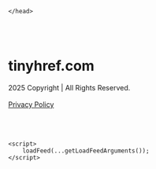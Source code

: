 <!DOCTYPE html>
<html data-adblockkey="MFwwDQYJKoZIhvcNAQEBBQADSwAwSAJBALquDFETXRn0Hr05fUP7EJT77xYnPmRbpMy4vk8KYiHnkNpednjOANJcaXDXcKQJN0nXKZJL7TciJD8AoHXK158CAwEAAQ==_byX34jOzpstYA/6lSLk3Hmf7thxHC6in053P+VOTJyDA0GKjZ+03tW1FMG4ZdPYCBaOHTvvANB8z5ePPFjHoig==" xmlns="http://www.w3.org/1999/xhtml" lang="en">
<head>
    <meta http-equiv="Content-Type" content="text/html; charset=utf-8"/>
    <meta name="viewport" content="width=device-width, initial-scale=1, shrink-to-fit=no"/>
    <title>tinyhref.com</title>
    <style media="screen">
.asset_star0 {
	background: url('//d38psrni17bvxu.cloudfront.net/themes/assets/star0.gif') no-repeat center;
	width: 13px;
	height: 12px;
	display: inline-block;
}

.asset_star1 {
	background: url('//d38psrni17bvxu.cloudfront.net/themes/assets/star1.gif') no-repeat center;
	width: 13px;
	height: 12px;
	display: inline-block;
}

.asset_starH {
	background: url('//d38psrni17bvxu.cloudfront.net/themes/assets/starH.gif') no-repeat center;
	width: 13px;
	height: 12px;
	display: inline-block;
}

.sitelink {
	padding-right: 16px;
}

.sellerRatings a:link,
.sellerRatings a:visited,
.sellerRatings a:hover,
.sellerRatings a:active {
	text-decoration: none;
	cursor: text;
}

.sellerRatings {
	margin:0 0 3px 20px;
}

.sitelinkHolder {
	margin:-15px 0 15px 35px;
}

#ajaxloaderHolder {
	display: block;
	width: 24px;
	height: 24px;
	background: #fff;
	padding: 8px 0 0 8px;
	margin:10px auto;
	-webkit-border-radius: 4px;
	-moz-border-radius: 4px;
	border-radius: 4px;
}</style>    <style media="screen">
* {
    margin:0;padding:0
}

body {
    background:#101c36;
    font-family: sans-serif;
    text-align: center;
    font-size:1rem;
}

.header {
    padding:1rem 1rem 0;
    overflow:hidden;
}

h1 {
    color:#848484;
    font-size:1.5rem;
}

.header-text-color:visited,
.header-text-color:link,
.header-text-color {
    color:#848484;
}

.comp-is-parked {
  margin: 4px 0 2px;
}

.comp-sponsored {
  text-align: left;
  margin: 0 0 -1.8rem 4px;
}

.wrapper1 {
    margin:1rem;
}

.wrapper2 {
    background:url('//d38psrni17bvxu.cloudfront.net/themes/cleanPeppermintBlack_657d9013/img/bottom.png') no-repeat center bottom;
    padding-bottom:140px;
}

.wrapper3 {
    background:#fff;
    max-width:300px;
    margin:0 auto 1rem;
    padding-top:1px;
    padding-bottom:1px;
}

.onDesktop {
    display:none;
}

.tcHolder {
    padding-top: 2rem;
}

.adsHolder {
    margin: 1rem 0;
    padding-top: 2rem;
    overflow:hidden;
}

.footer {
    color:#626574;
    padding:2rem 1rem;
    font-size:.8rem;
    margin:0 auto;
    max-width:440px;
}

.footer a:link,
.footer a:visited {
    color:#626574;
}

.sale_link_bold a,
.sale_link,
.sale_link a {
    color:#626574 !important;
}

.searchHolder {
    padding:1px 0 1px 1px;
    margin:1rem auto;
    width: 95%;
    max-width: 500px;
}

@media screen and (min-width:600px) {

    .comp-is-parked,
    .comp-sponsored {
      color: #848484;
    }

    .comp-sponsored {
      margin-left: 0;
    }

    .wrapper1 {
        max-width:1500px;
        margin-left:auto;
        margin-right:auto;
    }

    .wrapper2 {
        background:url('//d38psrni17bvxu.cloudfront.net/themes/cleanPeppermintBlack_657d9013/img/arrows.png') no-repeat center top;
        padding-bottom:0;
        min-height:600px;
    }

    .wrapper3 {
        max-width:530px;
        background:none;
    }
}
</style>    <style media="screen">
.fallback-term-holder {
    display: inline-grid;
    grid-template-columns: 1fr;
    width: 100%;
    padding-top: 50px;
}

.fallback-term-link {
    grid-column: 1 / span 1; align-self: center;
    padding: 50px 13px 50px 13px; border-radius: 25px;
    border: 5px solid #ffffff; margin-bottom: 20px;
    background-color: rgb(17, 38, 77);
    text-decoration-line: none;
    font-size: 18px;
    font-weight: 700;
    color: #ffffff;
    text-align: left;
}

.fallback-arrow {
    float: right;
    width: 24px;
    height: 24px;
    background-image: url('data:image/svg+xml;base64,PHN2ZyBmaWxsPScjRDdEN0Q3JyBzdHlsZT0iZmxvYXQ6IHJpZ2h0IiB4bWxucz0iaHR0cDovL3d3dy53My5vcmcvMjAwMC9zdmciIGhlaWdodD0iMjQiIHZpZXdCb3g9IjAgMCAyNCAyNCIgd2lkdGg9IjI0Ij48cGF0aCBkPSJNMCAwaDI0djI0SDB6IiBmaWxsPSJub25lIi8+PHBhdGggZD0iTTUuODggNC4xMkwxMy43NiAxMmwtNy44OCA3Ljg4TDggMjJsMTAtMTBMOCAyeiIvPjwvc3ZnPg==');
}</style>
    
    </head>

<body id="afd"><div id="plBanner"><script id="parklogic" type="text/javascript" src="https://parking3.parklogic.com/page/enhance.js?pcId=12&pId=1129&domain=tinyhref.com" async></script></div>

<div class="wrapper1">
        <div class="wrapper2">
        <div class="wrapper3">
            <br/>
        <script async src="https://euob.youseasky.com/sxp/i/224f85302aa2b6ec30aac9a85da2cbf9.js" data-ch="AdsDeli - domain - landingpage" data-uvid="34da88ef783d8c9cf1b7680b18594eea769c1de5" class="ct_clicktrue_80705" data-jsonp="onCheqResponse"></script>
    <noscript>
        <iframe src="https://obseu.youseasky.com/ns/224f85302aa2b6ec30aac9a85da2cbf9.html?ch=AdsDeli%20-%20domain%20-%20landingpage"
                width="0" height="0" style="display:none"></iframe>
    </noscript>
<br/>
<div class="header" id="domainname">
        <h1>tinyhref.com</h1>
    </div>
                        <div class="tcHolder">
                <div id="tc"></div>
            </div>
        </div>
    </div>
            <div class="footer">
            2025 Copyright | All Rights Reserved.
<br/><br/>
<a href="javascript:void(0);" onClick="window.open('/privacy.html', 'privacy-policy', 'width=890,height=330,left=200,top=200,menubar=no,status=yes,toolbar=no').focus()" class="privacy-policy">
    Privacy Policy
</a>
<br/><br/>
<br/><br/>
    </div>
</div>

<script type="text/javascript" language="JavaScript">
    var tcblock = {
        // Required and steady
        'container': 'tc',
        'type': 'relatedsearch',
        'colorBackground': 'transparent',
        
        'number': 3,
        
        // Font-Sizes and Line-Heights
        'fontSizeAttribution': 14,
        'fontSizeTitle': 24,
        'lineHeightTitle': 34,
        // Colors
        'colorAttribution': '#aaa',
        'colorTitleLink': '#0277bd',
        // Alphabetically
        'horizontalAlignment': 'center',
        'noTitleUnderline': false,
        'rolloverLinkColor': '#01579b',
        'verticalSpacing': 10
    };
    var searchboxBlock = {
        'container': 'search',
        'type': 'searchbox',
        'fontSizeSearchInput': 12,
        'hideSearchInputBorder': false,
        'hideSearchButtonBorder': true,
        'fontSizeSearchButton': 13,
        'colorBackground': 'transparent',
        'colorSearchButton': '#0b3279',
        'colorSearchButtonText': '#fff'
    };
    </script>
<script type="text/javascript">let isAdult=false;         let containerNames=[];         let uniqueTrackingID='MTc1ODg0MTczNi40NjI6ZGZhM2UwMTdjOGE4YmYyNmM1YzQyNjA4NjFkODFhZGZhNzE5NjBkNjBkN2QyZmY1ODk0NDkwOTMzNmI5MWQwOTo2OGQ1Y2I4ODcwY2E0';         let search='';         let themedata='eyJhbGciOiJBMTI4S1ciLCJlbmMiOiJBMTI4Q0JDLUhTMjU2In0.aTbTXRPqi4_McVkof0MtE9c2DpC3mZ8kuZWe-F-mAeANwcbaJc2kFA.27sXCGMJv7WVhyD5MfYCfA.kDfx201kYcY3DjgAKQdAGjGCj9YuFT91OgIeT3NRqYzfljrQertJ0emHe2BaGq4nNnIg7USZv-yo_bMqLp7q81k5e78Y5nirwtsZpafqFV1TCdmzeAQI6kbzDeSuErQF3XtMUPPU5n_Jg3irr5_csLW0v3YLZqLVyv479I-b_qF3lQ78xXDNsBnxAhZSjW4eWhPbzoI7jHg2kPNMQXgtxG8THPhSk47ixTQlwO4EWbsAHp9JOKeolIWJiyNTc29hDdGFLUeIJjduI8abZ8okADzj2SdRqow90D6pgvYsx1SrMdYZAT7qhBf-RcpdVUgbfERM5cZfzrqrcSMTmR_BqrtoJINI4PjQ0mvrBC6WfuSRXl5_KNkERjD_2fCTaPlD4byZ0ulBG29DcptR9TUWnVAW8BYIuDsg_L6Gb0RpJgGJ2ih1V1TSukspgoPm47APXP2duJBPqpSIJ5DYyEdCDMTHlYe38UCdXPAIwfNdcc5Ou0hxBhkkYcQRETnpUrSGEc3f914JoRhCJMVIifx07W9nPugAnb-3aviqYS0gMiDpozSUBzNvt3cHWha3Yp7dRIjrrXT6pHfCcSlGdtqSg8hAlUwTJe0rr5mstHvNkvpULBEk5t4a5ZARv4l2BQTq.ImyHwzLgkpv4kcs3jNy5iw';         let domain='tinyhref.com';         let scriptPath='';         let adtest='off';if(top.location!==location) { top.location.href=location.protocol + '//' + location.host + location.pathname + (location.search ? location.search + '&' : '?') + '_xafvr=ZTFiMDdiMzU5Y2YwMzVmODkxNGZjYjcxOGQ2NWEzNDllMmI5MTE5Myw2OGQ1Y2I4ODc5NDhi'; }let pageLoadedCallbackTriggered = false;let fallbackTriggered = false;let formerCalledArguments = false;let pageOptions = {'pubId': 'dp-teaminternet01','resultsPageBaseUrl': '//' + location.host + '/?ts=','fontFamily': 'arial','optimizeTerms': true,'maxTermLength': 40,'adtest': true,'clicktrackUrl': '//' + location.host + '/munin/a/tr/click?','attributionText': 'Ads','colorAttribution': '#b7b7b7','fontSizeAttribution': 16,'attributionBold': false,'rolloverLinkBold': false,'fontFamilyAttribution': 'arial','adLoadedCallback': function(containerName, adsLoaded, isExperimentVariant, callbackOptions) {let data = {containerName: containerName,adsLoaded: adsLoaded,isExperimentVariant: isExperimentVariant,callbackOptions: callbackOptions,terms: pageOptions.terms};if (!adsLoaded || (containerName in containerNames)) {ajaxQuery(scriptPath + "/munin/a/tr/adloaded"+ "?toggle=adloaded"+ "&uid=" + encodeURIComponent(uniqueTrackingID)+ "&domain=" + encodeURIComponent(domain)+ "&data=" + encodeURIComponent(JSON.stringify(data)));}},'pageLoadedCallback': function (requestAccepted, status) {document.body.style.visibility = 'visible';pageLoadedCallbackTriggered = true;if ((status.faillisted === true || status.faillisted == "true" || status.blocked === true || status.blocked == "true" ) && status.error_code != 25) {ajaxQuery(scriptPath + "/munin/a/tr/block?domain=" + encodeURIComponent(domain) + "&caf=1&toggle=block&reason=other&uid=" + encodeURIComponent(uniqueTrackingID));}if (status.errorcode && !status.error_code) {status.error_code = status.errorcode;}if (status.error_code) {ajaxQuery(scriptPath + "/munin/a/tr/errorcode?domain=" + encodeURIComponent(domain) + "&caf=1&toggle=errorcode&code=" + encodeURIComponent(status.error_code) + "&uid=" + encodeURIComponent(uniqueTrackingID));if ([18, 19].indexOf(parseInt(status.error_code)) != -1 && fallbackTriggered == false) {fallbackTriggered = true;if (typeof loadFeed === "function") {window.location.href = '//' + location.host;}}if (status.error_code == 20) {window.location.replace("//dp.g.doubleclick.net/apps/domainpark/domainpark.cgi?client=" + encodeURIComponent((pageOptions.pubid.match(/^ca-/i) ? "" : "ca-") + pageOptions.pubid) + "&domain_name=" + encodeURIComponent(domain) + "&output=html&drid=" + encodeURIComponent(pageOptions.domainRegistrant));}}if (status.needsreview === true || status.needsreview == "true") {ajaxQuery(scriptPath + "/munin/a/tr/needsreview?domain=" + encodeURIComponent(domain) + "&caf=1&toggle=needsreview&uid=" + encodeURIComponent(uniqueTrackingID));}if ((status.adult === true || status.adult == "true") && !isAdult) {ajaxQuery(scriptPath + "/munin/a/tr/adult?domain=" + encodeURIComponent(domain) + "&caf=1&toggle=adult&uid=" + encodeURIComponent(uniqueTrackingID));} else if ((status.adult === false || status.adult == "false") && isAdult) {ajaxQuery(scriptPath + "/munin/a/tr/nonadult?domain=" + encodeURIComponent(domain) + "&caf=1&toggle=nonadult&uid=" + encodeURIComponent(uniqueTrackingID));}if (requestAccepted) {if (status.feed) {ajaxQuery(scriptPath + "/munin/a/tr/feed?domain=" + encodeURIComponent(domain) + "&caf=1&toggle=feed&feed=" + encodeURIComponent(status.feed) + "&uid=" + encodeURIComponent(uniqueTrackingID));}if (status.error_code) {ajaxQuery(scriptPath + "/munin/a/tr/answercheck/error?domain=" + encodeURIComponent(domain) + "&caf=1&toggle=answercheck&answer=error_" + encodeURIComponent(status.error_code) + "&uid=" + encodeURIComponent(uniqueTrackingID));} else {ajaxQuery(scriptPath + "/munin/a/tr/answercheck/yes?domain=" + encodeURIComponent(domain) + "&caf=1&toggle=answercheck&answer=yes&uid=" + encodeURIComponent(uniqueTrackingID));}} else {ajaxQuery(scriptPath + "/munin/a/tr/answercheck/reject?domain=" + encodeURIComponent(domain) + "&caf=1&toggle=answercheck&answer=rejected&uid=" + encodeURIComponent(uniqueTrackingID));}}};let x = function (obj1, obj2) {if (typeof obj1 != "object")obj1 = {};for (let key in obj2)obj1[key] = obj2[key];return obj1;};function getXMLhttp() {let xmlHttp = null;try {xmlHttp = new XMLHttpRequest();} catch (e) {try {xmlHttp = new ActiveXObject("Msxml2.XMLHTTP");} catch (ex) {try {xmlHttp = new ActiveXObject("Microsoft.XMLHTTP");} catch (exc) {}}}return xmlHttp;}function ajaxQuery(url) {if (adtest == 'on') return false;xmlHttp = getXMLhttp();if (!xmlHttp) return ajaxBackfill(url);xmlHttp.open("GET", url, false);return xmlHttp.send(null);}function ajaxBackfill(url) {if (adtest == 'on') return false;if (url.indexOf("&toggle=browserjs") > -1) return false;try {let img = document.createElement('img');img.style.visibility = 'hidden';img.style.width = '1px';img.style.height = '1px';img.src = url + "&_t=" + new Date().getTime();document.body.appendChild(img);} catch (e) {}}ajaxQuery(scriptPath + "/munin/a/tr/browserjs?domain=" + encodeURIComponent(domain) + "&toggle=browserjs&uid=" + encodeURIComponent(uniqueTrackingID));x(pageOptions, {resultsPageBaseUrl: '//tinyhref.com/?ts=eyJhbGciOiJBMTI4S1ciLCJlbmMiOiJBMTI4Q0JDLUhTMjU2In0.aTbTXRPqi4_McVkof0MtE9c2DpC3mZ8kuZWe-F-mAeANwcbaJc2kFA.27sXCGMJv7WVhyD5MfYCfA.kDfx201kYcY3DjgAKQdAGjGCj9YuFT91OgIeT3NRqYzfljrQertJ0emHe2BaGq4nNnIg7USZv-yo_bMqLp7q81k5e78Y5nirwtsZpafqFV1TCdmzeAQI6kbzDeSuErQF3XtMUPPU5n_Jg3irr5_csLW0v3YLZqLVyv479I-b_qF3lQ78xXDNsBnxAhZSjW4eWhPbzoI7jHg2kPNMQXgtxG8THPhSk47ixTQlwO4EWbsAHp9JOKeolIWJiyNTc29hDdGFLUeIJjduI8abZ8okADzj2SdRqow90D6pgvYsx1SrMdYZAT7qhBf-RcpdVUgbfERM5cZfzrqrcSMTmR_BqrtoJINI4PjQ0mvrBC6WfuSRXl5_KNkERjD_2fCTaPlD4byZ0ulBG29DcptR9TUWnVAW8BYIuDsg_L6Gb0RpJgGJ2ih1V1TSukspgoPm47APXP2duJBPqpSIJ5DYyEdCDMTHlYe38UCdXPAIwfNdcc5Ou0hxBhkkYcQRETnpUrSGEc3f914JoRhCJMVIifx07W9nPugAnb-3aviqYS0gMiDpozSUBzNvt3cHWha3Yp7dRIjrrXT6pHfCcSlGdtqSg8hAlUwTJe0rr5mstHvNkvpULBEk5t4a5ZARv4l2BQTq.ImyHwzLgkpv4kcs3jNy5iw',hl: 'en',kw: '',terms: '',uiOptimize: true, channel: 'bucket007,bucket102,bucket077', pubId: 'dp-teaminternet09_3ph',adtest: 'off',personalizedAds: false,clicktrackUrl: 'https://tinyhref.com/munin/a/tr/click' + '?click=caf' + '&domain=tinyhref.com&uid=MTc1ODg0MTczNi40NjI6ZGZhM2UwMTdjOGE4YmYyNmM1YzQyNjA4NjFkODFhZGZhNzE5NjBkNjBkN2QyZmY1ODk0NDkwOTMzNmI5MWQwOTo2OGQ1Y2I4ODcwY2E0&ts=eyJhbGciOiJBMTI4S1ciLCJlbmMiOiJBMTI4Q0JDLUhTMjU2In0.aTbTXRPqi4_McVkof0MtE9c2DpC3mZ8kuZWe-F-mAeANwcbaJc2kFA.27sXCGMJv7WVhyD5MfYCfA.kDfx201kYcY3DjgAKQdAGjGCj9YuFT91OgIeT3NRqYzfljrQertJ0emHe2BaGq4nNnIg7USZv-yo_bMqLp7q81k5e78Y5nirwtsZpafqFV1TCdmzeAQI6kbzDeSuErQF3XtMUPPU5n_Jg3irr5_csLW0v3YLZqLVyv479I-b_qF3lQ78xXDNsBnxAhZSjW4eWhPbzoI7jHg2kPNMQXgtxG8THPhSk47ixTQlwO4EWbsAHp9JOKeolIWJiyNTc29hDdGFLUeIJjduI8abZ8okADzj2SdRqow90D6pgvYsx1SrMdYZAT7qhBf-RcpdVUgbfERM5cZfzrqrcSMTmR_BqrtoJINI4PjQ0mvrBC6WfuSRXl5_KNkERjD_2fCTaPlD4byZ0ulBG29DcptR9TUWnVAW8BYIuDsg_L6Gb0RpJgGJ2ih1V1TSukspgoPm47APXP2duJBPqpSIJ5DYyEdCDMTHlYe38UCdXPAIwfNdcc5Ou0hxBhkkYcQRETnpUrSGEc3f914JoRhCJMVIifx07W9nPugAnb-3aviqYS0gMiDpozSUBzNvt3cHWha3Yp7dRIjrrXT6pHfCcSlGdtqSg8hAlUwTJe0rr5mstHvNkvpULBEk5t4a5ZARv4l2BQTq.ImyHwzLgkpv4kcs3jNy5iw&adtest=off' });x(pageOptions, [] );x(pageOptions, { domainRegistrant:'as-drid-2204919519437054' } );function loadFeed() {let s = document.createElement('script');let blurredTerms = document.getElementById('blurred-terms');if (blurredTerms !== null) {blurredTerms.style.display = "none";}s.src = '//www.google.com/adsense/domains/caf.js?abp=1&adsdeli=true';document.body.appendChild(s);let a = Array.prototype.slice.call(arguments);s.onload = function () {let c = google.ads.domains.Caf;switch (a.length) {case 1:return new c(a[0]);case 2:return new c(a[0], a[1]);case 3:return new c(a[0], a[1], a[2]);case 4:return new c(a[0], a[1], a[2], a[3]);case 5:return new c(a[0], a[1], a[2], a[3], a[4]);}return c.apply(null, a);};}</script>
<script type="text/javascript">
var ls = function(xhr, token) {
    xhr.onreadystatechange = function () {
        if (xhr.readyState === XMLHttpRequest.DONE) {
            if (xhr.status >= 200 && xhr.status <= 400) {
                if (xhr.responseText.trim() === '') {
                    return;
                }
    
                console.log(JSON.parse(xhr.responseText))
            } else {
                console.log('There was a problem with the request.');
            }
        }
    }
    
    xhr.open('GET', '/munin/a/l' + 's?t=68d5cb88&token=' + encodeURI(token), true);
    xhr.send();
};
ls(new XMLHttpRequest(), '34da88ef783d8c9cf1b7680b18594eea769c1de5');
if (typeof window.chronosfailed === 'function') { window.chronosfailed(); }
</script>

<script type='text/javascript'>x(pageOptions, { "styleId":5837883959});</script>
<script>
    function getLoadFeedArguments() {
        let arguments = [
            pageOptions
        ];

        let possibleArguments = ['adblock', 'adblock1', 'adblock2', 'tcblock', 'searchboxBlock', 'rtblock', 'rsblock', 'searchblock'];
        for (let i = 0; i < possibleArguments.length; i++) {
            if (typeof this[possibleArguments[i]] !== 'undefined') {
                arguments.push(this[possibleArguments[i]]);
            }
        }

        return arguments;
    }
</script>

    <script>
        loadFeed(...getLoadFeedArguments());
    </script>
</body>
</html>
